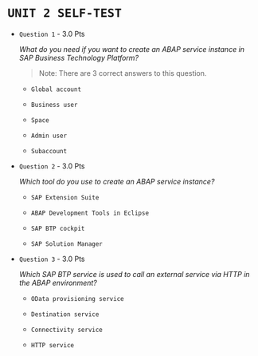 # **`UNIT 2 SELF-TEST`**

- `Question 1` - 3.0 Pts

  _What do you need if you want to create an ABAP service instance in SAP Business Technology Platform?_

  > Note: There are 3 correct answers to this question.

  - `Global account`

  - `Business user`

  - `Space`

  - `Admin user`

  - `Subaccount`

- `Question 2` - 3.0 Pts

  _Which tool do you use to create an ABAP service instance?_

  - `SAP Extension Suite`

  - `ABAP Development Tools in Eclipse`

  - `SAP BTP cockpit`

  - `SAP Solution Manager`

- `Question 3` - 3.0 Pts

  _Which SAP BTP service is used to call an external service via HTTP in the ABAP environment?_

  - `OData provisioning service`

  - `Destination service`

  - `Connectivity service`

  - `HTTP service`
